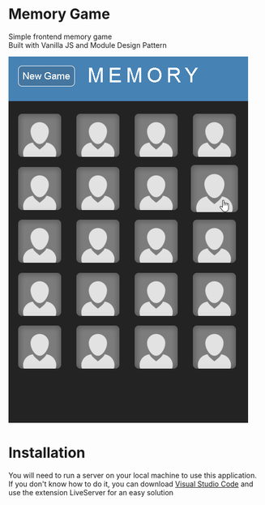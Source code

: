 # Memory Game
Simple frontend memory game <br>
Built with Vanilla JS and Module Design Pattern

![Memory Game Demo](https://github.com/viQcinese/documentation/blob/master/memory_game/memory_game.gif?raw=true)

# Installation
You will need to run a server on your local machine to use this application. <br>
If you don't know how to do it, you can download [Visual Studio Code](https://code.visualstudio.com/) and use the extension LiveServer for an easy solution
